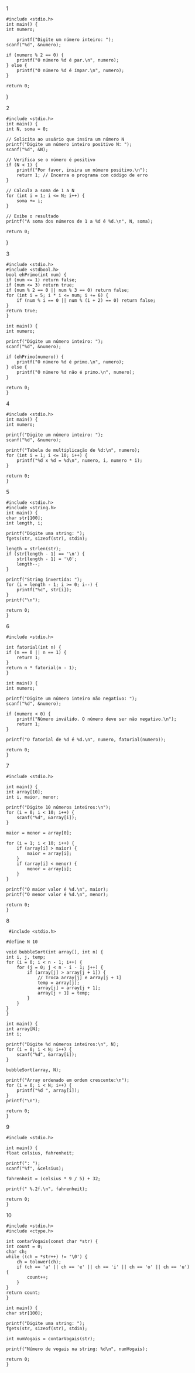 1 

    #include <stdio.h>
    int main() {
    int numero;

        printf("Digite um número inteiro: ");
    scanf("%d", &numero);

    if (numero % 2 == 0) {
        printf("O número %d é par.\n", numero);
    } else {
        printf("O número %d é ímpar.\n", numero);
    }

    return 0;
}




2

    #include <stdio.h>
    int main() {
    int N, soma = 0;

    // Solicita ao usuário que insira um número N
    printf("Digite um número inteiro positivo N: ");
    scanf("%d", &N);

    // Verifica se o número é positivo
    if (N < 1) {
        printf("Por favor, insira um número positivo.\n");
        return 1; // Encerra o programa com código de erro
    }

    // Calcula a soma de 1 a N
    for (int i = 1; i <= N; i++) {
        soma += i;
    }

    // Exibe o resultado
    printf("A soma dos números de 1 a %d é %d.\n", N, soma);

    return 0;
}



3

    #include <stdio.h>
    #include <stdbool.h>
    bool ehPrimo(int num) {
    if (num <= 1) return false;
    if (num <= 3) return true;
    if (num % 2 == 0 || num % 3 == 0) return false;
    for (int i = 5; i * i <= num; i += 6) {
        if (num % i == 0 || num % (i + 2) == 0) return false;
    }
    return true;
    }

    int main() {
    int numero;

    printf("Digite um número inteiro: ");
    scanf("%d", &numero);

    if (ehPrimo(numero)) {
        printf("O número %d é primo.\n", numero);
    } else {
        printf("O número %d não é primo.\n", numero);
    }

    return 0;
    }

4

    #include <stdio.h>
    int main() {
    int numero;

    printf("Digite um número inteiro: ");
    scanf("%d", &numero);

    printf("Tabela de multiplicação de %d:\n", numero);
    for (int i = 1; i <= 10; i++) {
        printf("%d x %d = %d\n", numero, i, numero * i);
    }

    return 0;
    }

5                 

    #include <stdio.h>
    #include <string.h>
    int main() {
    char str[100];
    int length, i;

    printf("Digite uma string: ");
    fgets(str, sizeof(str), stdin);

    length = strlen(str);
    if (str[length - 1] == '\n') {
        str[length - 1] = '\0';
        length--;
    }

    printf("String invertida: ");
    for (i = length - 1; i >= 0; i--) {
        printf("%c", str[i]);
    }
    printf("\n");

    return 0;
    }

6

    #include <stdio.h>

    int fatorial(int n) {
    if (n == 0 || n == 1) {
        return 1;
    }
    return n * fatorial(n - 1);
    }

    int main() {
    int numero;

    printf("Digite um número inteiro não negativo: ");
    scanf("%d", &numero);

    if (numero < 0) {
        printf("Número inválido. O número deve ser não negativo.\n");
        return 1;
    }

    printf("O fatorial de %d é %d.\n", numero, fatorial(numero));

    return 0;
    }
7

    #include <stdio.h>

    int main() {
    int array[10];
    int i, maior, menor;

    printf("Digite 10 números inteiros:\n");
    for (i = 0; i < 10; i++) {
        scanf("%d", &array[i]);
    }

    maior = menor = array[0];

    for (i = 1; i < 10; i++) {
        if (array[i] > maior) {
            maior = array[i];
        }
        if (array[i] < menor) {
            menor = array[i];
        }
    }

    printf("O maior valor é %d.\n", maior);
    printf("O menor valor é %d.\n", menor);

    return 0;
    }

8

     #include <stdio.h>

    #define N 10

    void bubbleSort(int array[], int n) {
    int i, j, temp;
    for (i = 0; i < n - 1; i++) {
        for (j = 0; j < n - i - 1; j++) {
            if (array[j] > array[j + 1]) {
                // Troca array[j] e array[j + 1]
                temp = array[j];
                array[j] = array[j + 1];
                array[j + 1] = temp;
            }
        }
    }
    }

    int main() {
    int array[N];
    int i;

    printf("Digite %d números inteiros:\n", N);
    for (i = 0; i < N; i++) {
        scanf("%d", &array[i]);
    }

    bubbleSort(array, N);

    printf("Array ordenado em ordem crescente:\n");
    for (i = 0; i < N; i++) {
        printf("%d ", array[i]);
    }
    printf("\n");

    return 0;
    }

9

    #include <stdio.h>

    int main() {
    float celsius, fahrenheit;

    printf(": ");
    scanf("%f", &celsius);

    fahrenheit = (celsius * 9 / 5) + 32;

    printf(" %.2f.\n", fahrenheit);

    return 0;
    }

10

    #include <stdio.h>
    #include <ctype.h>

    int contarVogais(const char *str) {
    int count = 0;
    char ch;
    while ((ch = *str++) != '\0') {
        ch = tolower(ch);
        if (ch == 'a' || ch == 'e' || ch == 'i' || ch == 'o' || ch == 'u') {
            count++;
        }
    }
    return count;
    }

    int main() {
    char str[100];

    printf("Digite uma string: ");
    fgets(str, sizeof(str), stdin);

    int numVogais = contarVogais(str);

    printf("Número de vogais na string: %d\n", numVogais);

    return 0;
    }
